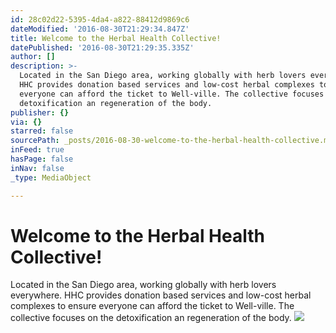 ```yaml
---
id: 28c02d22-5395-4da4-a822-88412d9869c6
dateModified: '2016-08-30T21:29:34.847Z'
title: Welcome to the Herbal Health Collective!
datePublished: '2016-08-30T21:29:35.335Z'
author: []
description: >-
  Located in the San Diego area, working globally with herb lovers everywhere.
  HHC provides donation based services and low-cost herbal complexes to ensure
  everyone can afford the ticket to Well-ville. The collective focuses on the
  detoxification an regeneration of the body.
publisher: {}
via: {}
starred: false
sourcePath: _posts/2016-08-30-welcome-to-the-herbal-health-collective.md
inFeed: true
hasPage: false
inNav: false
_type: MediaObject

---
```

# Welcome to the Herbal Health Collective!

Located in the San Diego area, working globally with herb lovers everywhere. HHC provides donation based services and low-cost herbal complexes to ensure everyone can afford the ticket to Well-ville. The collective focuses on the detoxification an regeneration of the body.
![](https://the-grid-user-content.s3-us-west-2.amazonaws.com/05041ba7-01f1-4ee6-8984-60957989aa3e.jpg)